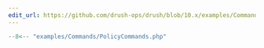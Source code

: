 ```yaml
---
edit_url: https://github.com/drush-ops/drush/blob/10.x/examples/Commands/PolicyCommands.php
---
```

```php
--8<-- "examples/Commands/PolicyCommands.php"
```
